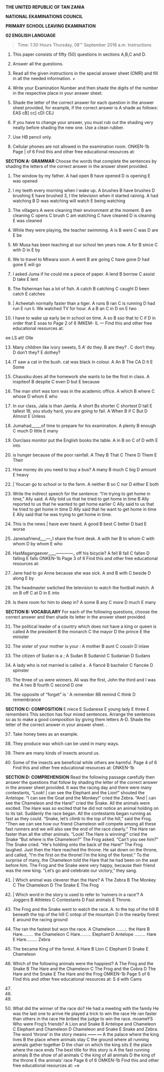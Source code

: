 **THE UNITED REPUBLIC OF TAN ZANIA**

**NATIONAL EKAMINATIONS COUNCIL**

**PRIMARY SCHOOL LEAVING EKAMINATION**

**02 ENGLISH LANGUAGE**
> Time: 1:30 Hours Thursday, 08'" September 2016 a.m.
Instructions

1. This paper consists of fifty (50) questions in sections A,B,C and D.

2. Answer all the guestions.

3. Read all the given instructions in the special answer sheet (OMR) and fill in all the needed information. +

4. Write your Examination Number and then shade the digits of the number in the respective place in your answer sheet.

5. Shade the letter of the correct answer for each question in the answer sheet provided, for example, if the correct answer is A shade as follows:
EAS cB] cc] cDI CEJ

6. If you have to change your answer, you must rub out the shading very neatly before shading the new one. Use a clean rubber.

7. Use HB pencil only.

8. Cellular phones are not allowed in the examination room.
ONKEN-1b Page | of 6
Find this and other free educational resources at:

**SECTION A: GRAMMAR**
Choose the words that complete the sentences by shading the letters of the correct answer in the answer sheet provided.

1. The window by my father.
   A had open B have opened
   D is opening E was opened

2. I my teeth every morning when I wake up.
   A brushes B have brushes
   D brushing E have brushed
3, I
the television when it started raining.
   A had watching B
   D was watching will watch
   E being watching

4. The villagers
   A were cleaning their environment at the moment.
   B are cleaning
   C opens
   C brush
   C am watching
   C have cleaned
   D is cleaning E was cleaned

5. While they were playing, the teacher swimming.
   A is B were C was D are E be

6. Mr Musa has been teaching at our school ten years now.
   A for B since C with D in E by

7. We to travel to Mtwara soon.
   A went B are going C have gone
   D had gone E wili go

8. I asked Juma if he could me a piece of paper.
   A lend B borrow C assist D take E lent

9. The fisherman has a lot of fish.
   A catch B catching C caught D been catch E catches

10. | Acheetah normally faster than a tiger.
   A runs B ran C is running D had run E run li. We watched TV for hour.
   A a B an C in D on E two

12. I have to wake up early be in school on time.
   A so B sso that to C if
   D in order that E soas to
Page 2 of 6 IMKEM- IL
— Find this and other free educational resources at:

ee LS alt! Olle

13. Many children like ivory sweets, 5
A’ do they. B are they? . C don’t they. D don’t they? E dothey?

14. IT saw a cat in the bush. cat was black in colour.
   A An B The CA D It E Some

15. Chausiku does all the homework she wants to be the first in class.
   A inspiteof B despite C even D but E because

16. The man shirt was torn was in the academic office.
   A which B where C whose D whom E who

17. In our class, Jalia is than Jamila.
   A short Bs shorter C shortest D tall E tallest
18, you study hard, you are going to fail.
   A When B if C But D Almost E Unless

19. Jumahad_____of time to prepare for his examination.
   A plenty B enough C much D little E many

20. Ourclass monitor put the English books the table.
   A in B on C of D with E into

21. is hunger because of the poor rainfall.
   A They B That C There D Them E Their

22. How money do you need to buy a bus?
   A many B much C big D amount E heavy

23. | Youcan go to school or to the farm.
   A neither B so C nor D either E both

24. Write the indirect speech for the sentence: “I’m trying to get home in time,” Ally said.
   A Ally told us that he tried to get home in time
   B Ally reported to us that he wanted to get home earlier
   C Ally said to us that he tried to get home in time
   D Ally said that he want to get home in time
   E Ally said that he was trying to get home in time.

25. This is the news | have ever heard.
   A good B best C better D bad E worse

26. Janeisafriend___—_I share the front desk.
   A with her B to whom C with whom D by whom E who

27. HasMagangaever____————_ off his bicycle?
   A fell B fall C fallen D falling E falls
ONKEN-1b Page 3 of 6
Find this and other free educational resources at:

28. Jane had to go Anne because she was sick.
   A and B with C beside D along E by

29. The headmaster switched the television to watch the football match.
   A on B off C at D in E into

30. Is there room for him to sleep in?
   A some B any C more D much E many

**SECTION B: VOCABULARY**
For each of the following questions, choose the correct answer and then shade its letter in the answer sheet provided.

31. The political leader of a country which does not have a king or queen is called
   A the president B the monarch C the mayor
   D the prince E the minister

32. The sister of your mother is your :
   A mother B aunt C cousin D inlaw

33. The citizen of Sudan is a ;
   A Sudan B Sudanist C Sudanian D Sudans

34. A lady who is not married is called a .
   A fiancé B bachelor C fiancée D spinster

35. The three of us were winners. Ali was the first, John the third and I was the
   A two B fourth C second D one

36. The opposite of “forget” is ‘
   A remember 8B remind C think D remembrance

**SECTION C: COMPOSITION**
   E niece
   E Sudanese
   E young lady
   E three
   E remembers
This section has four mixed sentences. Arrange the sentences so as to make a good composition by giving them letters A-D. Shade the letter of the correct answer in your answer sheet. .

37. Take honey bees as an example.

38. They produce wax which can be used in many ways.

39. There are many kinds of insects around us.

40. Some of the insects are beneficial while others are harmful.
Page 4 of 6
Find this and other free educational resources at:
ONKEN-1b

**SECTION D: COMPREHENSION**
Read the following passage carefully then answer the questions that follow by shading the letter of the correct answer in the answer sheet provided.
It was the racing day and there were many contestants, “Look! | can see the Elephant and the
Lion!” shouted the Antelope. “I can see the Goat and the Monkey!” cried the Zebra. “And |
can see the Chameleon and the Hare!” cried the Snake. All the animals were excited. The
Hare was so excited that he did not notice an animal holding on to its tail. Suddenly the race began. All the contestants began running as fast as they could. “Snake, let’s climb to the top of the hill,” said the Frog. “Then we can see how our friend Chameleon will compete among all these fast runners and we will also see the end of the race clearly.”
The Hare ran faster than all the other animals. “Look! The Hare is winning!” cried the Snake
“But where is the Chameleon?” The Frog asked. “Can’t you see him?” The Snake cried.
“He's holding onto the back of the Hare!”
The Frog laughed. Just then the Hare reached the throne. He sat down on the throne, and called, “I’m the first on the throne! I’m the king of the forest.” To the surprise of many, the
Chameleon told the Hare that he had been on the seat before him. The Frog and the Snake were very happy, because their friend was the new king. “Let’s go and celebrate our victory,”
they sang.

41. | Which animal was cleverer than the Hare?
   A The Zebra B The Monkey C The Chameleon
   D The Snake E The Frog

42. | Which word in the story is used to refer to ‘runners in a race’?
   A Joggers B Athletes C Contestants D Fast animals E Throne.

43. The Frog and the Snake went to watch the race.
A. to the top of the hill B beneath the top of the hill
   C ontop of the mountain D in the nearby forest
   E around the racing ground

44. The ran the fastest but won the race.
   A Chameleon .......:. the Hare B Hare......... the Chameleon
   C Hare......... Elephant D Antelope ......... Hare
   E Hare......... Zebra

45. The became King of the forest.
   A Hare B Lion C Elephant D Snake E Chameleon

46. Which of the following animals were the happiest?
   A The Frog and the Snake B The Hare and the Chameleon
   C The Frog and the Cobra D The Hare and the Snake
   E The Hare and the Frog
OMKEN-1b Page 5 of 6
Find this and other free educational resources at: S d with Cams

47.

48.

49.

50. What did the winner of the race do?
He had a meeting with the family
He was the last one to arrive
He played a trick to win the race
He ran faster than others in the race
He bribed the judge to win the race.
moameYS
Who were Frog’s friends?
   A Lion and Snake B Antelope and Chameleon
   C Elephant and Chameleon D Chameleon and Snake
   E Snake and Zebra.
The word ‘throne’ in the story means ____—__— —______
   A the palace where the king lives
   B the place where animals stay
   C the ground where all running animals gather together
   D the chair on which the king sits
   E the place where the race ends
The best title for this story is
   A the fast running animals B the show of all animals
   C the king of all animals D the king of the throne
   E the animals’ race
Page 6 of 6 OMKEN-1b
Find this and other free educational resources at: =e